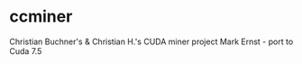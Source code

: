 ccminer
=======

Christian Buchner's &amp; Christian H.'s CUDA miner project
Mark Ernst - port to Cuda 7.5
